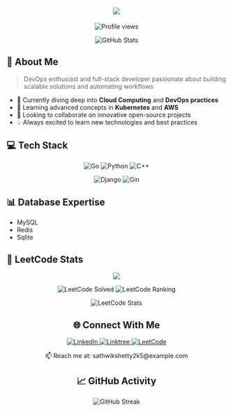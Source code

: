 <h1 align="center">
  <img src="https://readme-typing-svg.herokuapp.com/?lines=Hello,+World!+👋;I'm+Sathwik+Shetty...;Welcome+to+my+Profile!&center=true&size=30">
</h1>

<p align="center">
  <img src="https://komarev.com/ghpvc/?username=sathwikshetty33&color=blue" alt="Profile views"/>
</p>

<div align="center">
  <img src="https://github-readme-stats.vercel.app/api?username=sathwikshetty33&show_icons=true&theme=tokyonight" alt="GitHub Stats" />
</div>

## 🚀 About Me

> DevOps enthusiast and full-stack developer passionate about building scalable solutions and automating workflows

- 🔭 Currently diving deep into **Cloud Computing** and **DevOps practices**
- 🌱 Learning advanced concepts in **Kubernetes** and **AWS**
- 👯 Looking to collaborate on innovative open-source projects
- 💡 Always excited to learn new technologies and best practices

## 💻 Tech Stack

<p align="center">
  <img src="https://img.shields.io/badge/go-%2300ADD8.svg?style=for-the-badge&logo=go&logoColor=white" alt="Go"/>
  <img src="https://img.shields.io/badge/python-3670A0?style=for-the-badge&logo=python&logoColor=ffdd54" alt="Python"/>
  <img src="https://img.shields.io/badge/c++-%2300599C.svg?style=for-the-badge&logo=c%2B%2B&logoColor=white" alt="C++"/>
</p>

<p align="center">
  <img src="https://img.shields.io/badge/django-%23092E20.svg?style=for-the-badge&logo=django&logoColor=white" alt="Django"/>
  <img src="https://img.shields.io/badge/gin-%23000000.svg?style=for-the-badge&logo=gin&logoColor=white" alt="Gin"/>
</p>


## 📊 Database Expertise
- MySQL
- Redis
- Sqlite

## 🎯 LeetCode Stats

<div align="center">
  <!-- Animated LeetCode Stats Header -->
  <img src="https://readme-typing-svg.herokuapp.com/?lines=🏆+LeetCode+Stats;Solving+Problems+Daily&center=true&color=FFA116&width=380&height=45">
  <!-- LeetCode Badges -->
  <p align="center">
    <img src="https://img.shields.io/badge/dynamic/json?style=for-the-badge&labelColor=black&color=%23ffa116&label=Solved&query=solved&url=https://leetcode-badge.vercel.app/api/users/sathwikshetty2005&logo=leetcode&logoColor=yellow" alt="LeetCode Solved"/>
    <img src="https://img.shields.io/badge/dynamic/json?style=for-the-badge&labelColor=black&color=%23ffa116&label=Ranking&query=ranking&url=https://leetcode-badge.vercel.app/api/users/sathwikshetty2005&logo=leetcode&logoColor=yellow" alt="LeetCode Ranking"/>
  </p>
  <!-- Main Stats Card with Heatmap -->
  <img src="https://leetcard.jacoblin.cool/sathwikshetty2005?theme=dark&font=Adamina&ext=heatmap&animation=true&border=1&radius=20" alt="LeetCode Stats"/>
  <!-- Animated Problem Solved Distribution -->


## 🌐 Connect With Me

<p align="center">
  <a href="https://www.linkedin.com/in/sathwik-shetty-50729a324">
    <img src="https://img.shields.io/badge/linkedin-%230077B5.svg?style=for-the-badge&logo=linkedin&logoColor=white" alt="LinkedIn"/>
  </a>
  <a href="https://linktr.ee/sathwikshetty">
    <img src="https://img.shields.io/badge/linktree-1de9b6?style=for-the-badge&logo=linktree&logoColor=white" alt="Linktree"/>
  </a>
  <a href="https://leetcode.com/sathwikshetty2005">
    <img src="https://img.shields.io/badge/LeetCode-000000?style=for-the-badge&logo=LeetCode&logoColor=#d16c06" alt="LeetCode"/>
  </a>
</p>
<p align="center">
  📫 Reach me at: sathwikshetty2k5@example.com
</p>


## 📈 GitHub Activity

<p align="center">
  <img src="https://github-readme-streak-stats.herokuapp.com/?user=sathwikshetty33&theme=tokyonight" alt="GitHub Streak"/>
</p>


